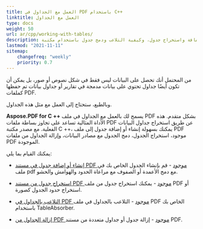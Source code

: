 ```yaml
---
title: العمل مع الجداول في PDF باستخدام C++
linktitle: العمل مع الجداول
type: docs
weight: 50
url: ar/cpp/working-with-tables/
description: يصف هذا القسم كيفية إضافة واستخراج جدول، وكيفية التلاعب ودمج جدول باستخدام مكتبة C++.
lastmod: "2021-11-11"
sitemap:
    changefreq: "weekly"
    priority: 0.7
---
```


من المحتمل أنك تحصل على البيانات ليس فقط في شكل نصوص أو صور، بل يمكن أن تكون أيضًا جداول تحتوي على بيانات مدمجة في تقارير أو جداول بيانات تم حفظها كملفات PDF.

وبالطبع، ستحتاج إلى العمل مع مثل هذه الجداول.

**Aspose.PDF for C ++** يسمح لك بالعمل مع الجداول في ملف PDF بشكل متقدم. هذه الأداة المثالية تساعد على تجاوز بساطة ملفات PDF عن طريق استخراج جداول البيانات الفعلية. مع مصدر مكتبة C ++، يمكنك بسهولة إنشاء أو إضافة جدول إلى ملف PDF موجود، استخراج الجدول، دمج الجدول مع مصادر البيانات، وإزالة الجداول من ملفات PDF الموجودة.

يمكنك القيام بما يلي:

- [إنشاء أو إضافة جدول في مستند PDF موجود](/pdf/cpp/add-table-in-existing-pdf-document/) - قم بإنشاء الجدول الخاص بك في ملف pdf مع دمج الأعمدة أو الصفوف مع مراعاة الحدود والهوامش والحشو.
- [استخراج جدول من مستند PDF موجود](/pdf/cpp/extract-table-from-existing-pdf-document/) - يمكنك استخراج جدول من ملف PDF أو استخراج حدود الجدول كصورة.

- [التلاعب بالجداول في PDF موجود](/pdf/cpp/manipulate-tables-in-existing-pdf/) - التلاعب بالجداول في ملف PDF الخاص بك باستخدام TableAbsorber.

- [إزالة الجداول من PDF موجود](/pdf/cpp/remove-tables-from-existing-pdf/) - إزالة جدول أو جداول متعددة من مستند PDF.